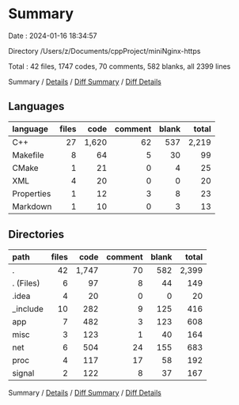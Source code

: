 # Summary

Date : 2024-01-16 18:34:57

Directory /Users/z/Documents/cppProject/miniNginx-https

Total : 42 files,  1747 codes, 70 comments, 582 blanks, all 2399 lines

Summary / [Details](details.md) / [Diff Summary](diff.md) / [Diff Details](diff-details.md)

## Languages
| language | files | code | comment | blank | total |
| :--- | ---: | ---: | ---: | ---: | ---: |
| C++ | 27 | 1,620 | 62 | 537 | 2,219 |
| Makefile | 8 | 64 | 5 | 30 | 99 |
| CMake | 1 | 21 | 0 | 4 | 25 |
| XML | 4 | 20 | 0 | 0 | 20 |
| Properties | 1 | 12 | 3 | 8 | 23 |
| Markdown | 1 | 10 | 0 | 3 | 13 |

## Directories
| path | files | code | comment | blank | total |
| :--- | ---: | ---: | ---: | ---: | ---: |
| . | 42 | 1,747 | 70 | 582 | 2,399 |
| . (Files) | 6 | 97 | 8 | 44 | 149 |
| .idea | 4 | 20 | 0 | 0 | 20 |
| _include | 10 | 282 | 9 | 125 | 416 |
| app | 7 | 482 | 3 | 123 | 608 |
| misc | 3 | 123 | 1 | 40 | 164 |
| net | 6 | 504 | 24 | 155 | 683 |
| proc | 4 | 117 | 17 | 58 | 192 |
| signal | 2 | 122 | 8 | 37 | 167 |

Summary / [Details](details.md) / [Diff Summary](diff.md) / [Diff Details](diff-details.md)